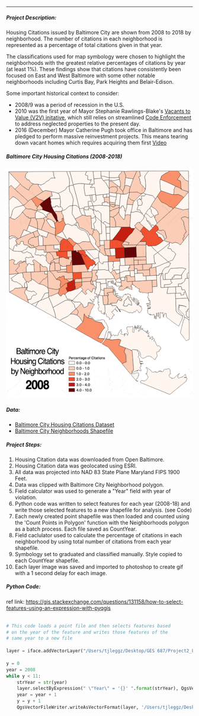 ---
##### Project Description:

Housing Citations issued by Baltimore City are shown from 2008
to 2018 by neighborhood. The number of citations in each neighborhood
is represented as a percentage of total citations given in that year.

The classifications used for map symbology were chosen to highlight the neighborhoods with the greatest relative percentages of citations by year (at least 1%). These findings show that citations have consistently been focused on East and West Baltimore with some other  notable neighborhoods including Curtis Bay, Park Heights and Belair-Edison.

Some important historical context to consider:
* 2008/9 was a period of recession in the U.S.
* 2010 was the first year of Mayor Stephanie Rawlings-Blake's [Vacants to Value (V2V) initative](http://www.vacantstovalue.org/vtov_faq), which still relies on streamlined [Code Enforcement](https://www.citypaper.com/news/mobtownbeat/bcp-090716-mob-v2v-20160906-story.html) to address neglected properties to the present day.
* 2016 (December) Mayor Catherine Pugh took office in Baltimore and has pledged to perform massive reinvestment projects. This means tearing down vacant homes which requires acquiring them first [Video](https://www.baltimoresun.com/news/maryland/baltimore-city/bs-md-ci-vacant-demolition-blocks-20180227-story.html)

##### Baltimore City Housing Citations (2008-2018)

![GIF](Housing_Lageman.gif)

##### Data:

* [Baltimore City Housing Citations Dataset](https://data.baltimorecity.gov/Housing-Development/Housing-Citations/pugq-wdem)
* [Baltimore City Neighborhoods Shapefile](http://gis-baltimore.opendata.arcgis.com/datasets/neighborhoods)

##### Project Steps:

1. Housing Citation data was downloaded from Open Baltimore.
2. Housing Citation data was geolocated using ESRI.
3. All data was projected into NAD 83 State Plane Maryland FIPS 1900 Feet.
4. Data was clipped with Baltimore City Neighborhood polygon.
5. Field calculator was used to generate a "Year" field with year of violation.
6. Python code was written to select features for each year (2008-18)
and write those selected features to a new shapefile for analysis. (see Code)
7. Each newly created point shapefile was then loaded and counted using the
'Count Points in Polygon' function with the Neighborhoods polygon as a batch process. Each file saved as CountYear.
8. Field caclulator used to calculate the percentage of citations in each neighborhood by using total number of citations from each year shapefile.
9. Symbology set to graduated and classified manually. Style copied to each CountYear shapefile.
10. Each layer image was saved and imported to photoshop to create gif with a 1 second delay for each image.


##### Python Code:

ref link: https://gis.stackexchange.com/questions/131158/how-to-select-features-using-an-expression-with-pyqgis

```python

# This code loads a point file and then selects features based
# on the year of the feature and writes those features of the
# same year to a new file

layer = iface.addVectorLayer("/Users/tjleggz/Desktop/GES 687/Project2_Lageman/shapefiles/HousingCitationsProj.shp", '', 'ogr')

y = 0
year = 2008
while y < 11:
    strYear = str(year)
    layer.selectByExpression(" \"Year\" = '{}' ".format(strYear), QgsVectorLayer.SetSelection)
    year = year + 1
    y = y + 1
    QgsVectorFileWriter.writeAsVectorFormat(layer, '/Users/tjleggz/Desktop/GES 687/Project2_Lageman/shapefiles/' + strYear + '.GPKG', 'utf-8', layer.crs(),'GPKG', True)
```
